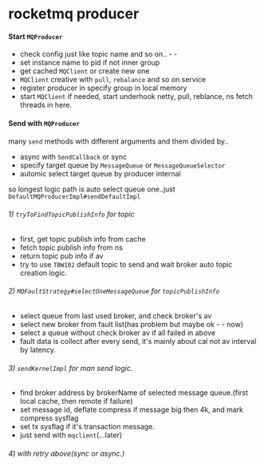 # rocketmq producer

#### Start `MQProducer`

- check config just like topic name and so on.. - -
- set instance name to pid if not inner group
- get cached `MQClient` or create new one
- `MQClient` creative with `pull`, `rebalance` and so on service
- register producer in specify group in local memory
- start `MQClient` if needed, start underhook netty, pull, reblance, ns fetch threads in here.

#### Send with `MQProducer`

many `send` methods with different arguments and them divided by..

- async with `SendCallback` or sync
- specify target queue by `MessageQueue` or `MessageQueueSelector`
- automic select target queue by producer internal

so longest logic path is auto select queue one..just `DefaultMQProducerImpl#sendDefaultImpl`

###### 1) `tryToFindTopicPublishInfo` for topic

- first, get topic publish info from cache
- fetch topic publish info from ns
- return topic pub info if av
- try to use `TBW102` default topic to send and wait broker auto topic creation logic.

###### 2) `MQFaultStrategy#selectOneMessageQueue` for `topicPublishInfo`

- select queue from last used broker, and check broker's av
- select new broker from fault list(has problem but maybe ok - - now)
- select a queue without check broker av if all failed in above
- fault data is collect after every send, it's mainly about cal not av interval by latency.

###### 3) `sendKernelImpl` for man send logic.

- find broker address by brokerName of selected message queue.(first local cache, then remote if failure)
- set message id, deflate compress if message big then 4k, and mark compress sysflag
- set tx sysflag if it's transaction message.
- just send with `mqclient`(...later)

###### 4) with retry above(sync or async.)
